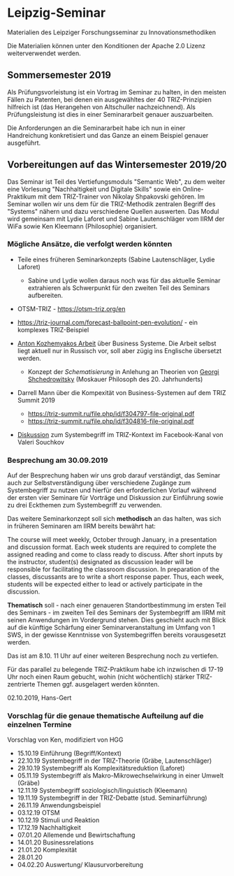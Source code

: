 # Leipzig-Seminar

Materialien des Leipziger Forschungsseminar zu Innovationsmethodiken

Die Materialien können unter den Konditionen der Apache 2.0 Lizenz
weiterverwendet werden.

## Sommersemester 2019

Als Prüfungsvorleistung ist ein Vortrag im Seminar zu halten, in den meisten
Fällen zu Patenten, bei denen ein ausgewähltes der 40 TRIZ-Prinzipien
hilfreich ist (das Herangehen von Altschuller nachzeichnend). Als
Prüfungsleistung ist dies in einer Seminararbeit genauer auszuarbeiten.

Die Anforderungen an die Seminararbeit habe ich nun in einer Handreichung
konkretisiert und das Ganze an einem Beispiel genauer ausgeführt.

## Vorbereitungen auf das Wintersemester 2019/20

Das Seminar ist Teil des Vertiefungsmoduls "Semantic Web", zu dem weiter eine
Vorlesung "Nachhaltigkeit und Digitale Skills" sowie ein Online-Praktikum mit
dem TRIZ-Trainer von Nikolay Shpakovski gehören.  Im Seminar wollen wir uns dem
für die TRIZ-Methodik zentralen Begriff des "Systems" nähern und dazu
verschiedene Quellen auswerten.  Das Modul wird gemeinsam mit Lydie Laforet und
Sabine Lautenschläger vom IIRM der WiFa sowie Ken Kleemann (Philosophie)
organisiert.

### Mögliche Ansätze, die verfolgt werden könnten

* Teile eines früheren Seminarkonzepts (Sabine Lautenschläger, Lydie Laforet)
  * Sabine und Lydie wollen daraus noch was für das aktuelle Seminar
    extrahieren als Schwerpunkt für den zweiten Teil des Seminars aufbereiten. 

* OTSM-TRIZ - https://otsm-triz.org/en

* https://triz-journal.com/forecast-ballpoint-pen-evolution/ - ein komplexes
  TRIZ-Beispiel

* [Anton Kozhemyakos Arbeit](https://matriz.org/kozhemyako/) über Business
  Systeme.  Die Arbeit selbst liegt aktuell nur in Russisch vor, soll aber
  zügig ins Englische übersetzt werden.
  * Konzept der *Schematisierung* in Anlehung an Theorien von [Georgi
    Shchedrowitsky](https://en.wikipedia.org/wiki/Georgy_Shchedrovitsky)
    (Moskauer Philosoph des 20. Jahrhunderts)
* Darrell Mann über die Kompexität von Business-Systemen auf dem TRIZ Summit
  2019
  * https://triz-summit.ru/file.php/id/f304797-file-original.pdf
  * https://triz-summit.ru/file.php/id/f304816-file-original.pdf
* [Diskussion](https://wumm-project.github.io/2019-08-07) zum Systembegriff im
  TRIZ-Kontext im Facebook-Kanal von Valeri Souchkov

### Besprechung am 30.09.2019

Auf der Besprechung haben wir uns grob darauf verständigt, das Seminar auch
zur Selbstverständigung über verschiedene Zugänge zum Systembegriff zu nutzen
und hierfür den erforderlichen Vorlauf während der ersten vier Seminare für
Vorträge und Diskussion zur Einführung sowie zu drei Eckthemen zum
Systembegriff zu verwenden.

Das weitere Seminarkonzept soll sich **methodisch** an das halten, was sich in
früheren Seminaren am IIRM bereits bewährt hat:

The course will meet weekly, October through January, in a presentation and
discussion format.  Each week students are required to complete the assigned
reading and come to class ready to discuss. After short inputs by the
instructor, student(s) designated as discussion leader will be responsible for
facilitating the classroom discussion. In preparation of the classes,
discussants are to write a short response paper. Thus, each week, students
will be expected either to lead or actively participate in the discussion.

**Thematisch** soll - nach einer genaueren Standortbestimmung im ersten Teil
des Seminars - im zweiten Teil des Seminars der Systembegriff am IIRM mit
seinen Anwendungen im Vordergrund stehen. Dies geschieht auch mit Blick auf
die künftige Schärfung einer Seminarveranstaltung im Umfang von 1 SWS, in der
gewisse Kenntnisse von Systembegriffen bereits vorausgesetzt werden.

Das ist am 8.10. 11 Uhr auf einer weiteren Besprechung noch zu vertiefen.

Für das parallel zu belegende TRIZ-Praktikum habe ich inzwischen di 17-19 Uhr
noch einen Raum gebucht, wohin (nicht wöchentlich) stärker TRIZ-zentrierte
Themen ggf. ausgelagert werden könnten.

02.10.2019, Hans-Gert

### Vorschlag für die genaue thematische Aufteilung auf die einzelnen Termine

Vorschlag von Ken, modifiziert von HGG

* 15.10.19 Einführung (Begriff/Kontext) 
* 22.10.19 Systembegriff in der TRIZ-Theorie (Gräbe, Lautenschläger)
* 29.10.19 Systembegriff als Komplexitätsreduktion (Laforet)
* 05.11.19 Systembegriff als Makro-Mikrowechselwirkung in einer Umwelt (Gräbe)
* 12.11.19 Systembegriff soziologisch/linguistisch (Kleemann)
* 19.11.19 Systembegriff in der TRIZ-Debatte (stud. Seminarführung)
* 26.11.19 Anwendungsbeispiel 
* 03.12.19 OTSM
* 10.12.19 Stimuli und Reaktion
* 17.12.19 Nachhaltigkeit
* 07.01.20 Allemende und Bewirtschaftung
* 14.01.20 Businessrelations
* 21.01.20 Komplexität
* 28.01.20
* 04.02.20 Auswertung/ Klausurvorbereitung
